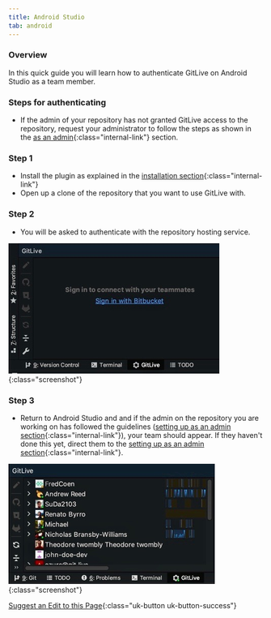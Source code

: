 ```yaml
---
title: Android Studio
tab: android
---
```


### Overview

In this quick guide you will learn how to authenticate GitLive on Android Studio as a team member.

### Steps for authenticating

* If the admin of your repository has not granted GitLive access to the repository, request your administrator to follow the steps as shown in the [as an admin](docs/admin){:class="internal-link"} section.

### Step 1

* Install the plugin as explained in the [installation section](/){:class="internal-link"}
* Open up a clone of the repository that you want to use GitLive with.

### Step 2

* You will be asked to authenticate with the repository hosting service.

![Authenticate with repository hosting service](/uploads/android-studio-sign-in-bitbucket.jpeg "Sign in"){:class="screenshot"}

### Step 3

* Return to Android Studio and and if the admin on the repository you are working on has followed the guidelines ([setting up as an admin section](/docs/admin){:class="internal-link"}), your team should appear. If they haven't done this yet, direct them to the [setting up as an admin section](/docs/admin){:class="internal-link"}.

![Confirm installation](/uploads/android-studio-installed.jpeg  "Confirm installation"){:class="screenshot"}


[Suggest an Edit to this Page](https://github.com/GitLiveApp/documentation/edit/master/_sections/teammember-android-studio.md){:class="uk-button uk-button-success"}
